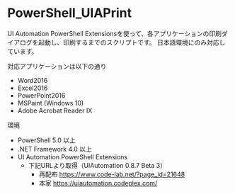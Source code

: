 # PowerShell_UIAPrint
UI Automation PowerShell Extensionsを使って、各アプリケーションの印刷ダイアログを起動し、印刷するまでのスクリプトです。
日本語環境にのみ対応しています。

対応アプリケーションは以下の通り
* Word2016
* Excel2016
* PowerPoint2016
* MSPaint (Windows 10)
* Adobe Acrobat Reader IX

環境
* PowerShell 5.0 以上
* .NET Framework 4.0 以上
* UI Automation PowerShell Extensions
    * 下記URLより取得（UIAutomation 0.8.7 Beta 3）
        * 再配布
        https://www.code-lab.net/?page_id=21648
        * 本家
        https://uiautomation.codeplex.com/


